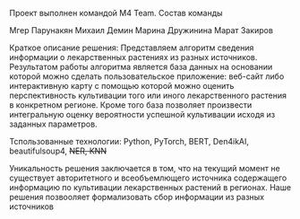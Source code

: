 Проект выполнен командой M4 Team.
Состав команды

Мгер Парунакян
Михаил Демин
Марина Дружинина
Марат Закиров

Краткое описание решения:
Представляем алгоритм сведения информации о лекарственных растениях из разных источников.
Результатом работы алгоритма является база данных на основании которой можно сделать пользовательское приложение:
веб-сайт либо интерактивную карту с помощью которой можно оценить перспективность культивации того или иного лекарственного растения в конкретном регионе. Кроме того база позволяет произвести интегральную оценку вероятности успешной культивации исходя из заданных параметров.


Тспользованные технологии:
Python, PyTorch, BERT, Den4ikAI, beautifulsoup4, ~~NER, KNN~~

Уникальность решения заключается в том, что на текущий момент не существует авторитетного и всеобъемлющего источника содержащего информацию
по культивации лекарственных растений в регионах. Наше решения позвооляет формализовать сбор информации из разных источников
